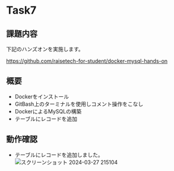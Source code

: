 # Task7
##  課題内容
下記のハンズオンを実施します。


https://github.com/raisetech-for-student/docker-mysql-hands-on


##  概要
-  Dockerをインストール
-  GitBash上のターミナルを使用しコメント操作をこなし
-  DockerによるMySQLの構築
-  テーブルにレコードを追加
##  動作確認
-  テーブルにレコードを追加しました。
  ![スクリーンショット 2024-03-27 215104](https://github.com/Ouichi/Task7/assets/140411621/be912b46-69d8-4abc-b2e9-1e6bbb2d53b8)
